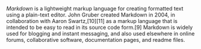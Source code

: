 *Markdown* is a lightweight markup language for creating formatted text using a plain-text editor. John Gruber created Markdown in 2004, in collaboration with Aaron Swartz,[10][11] as a markup language that is intended to be easy to read in its source code form.[9] Markdown is widely used for blogging and instant messaging, and also used elsewhere in online forums, collaborative software, documentation pages, and readme files.